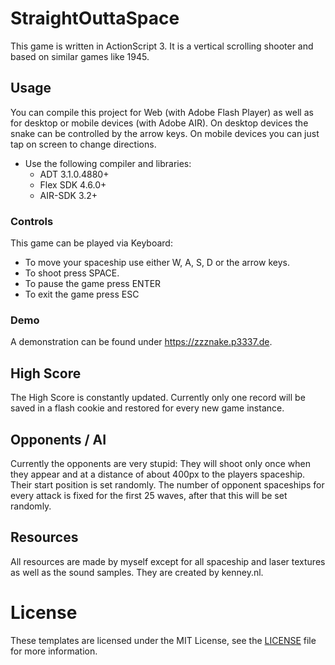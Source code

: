 # StraightOuttaSpace

This game is written in ActionScript 3. It is a vertical scrolling shooter and
based on similar games like 1945.


## Usage

You can compile this project for Web (with Adobe Flash Player) as well as for desktop or mobile devices (with Adobe AIR).
On desktop devices the snake can be controlled by the arrow keys. On mobile devices you can just tap on screen to change directions.

* Use the following compiler and libraries:
  * ADT 3.1.0.4880+
  * Flex SDK 4.6.0+
  * AIR-SDK 3.2+


### Controls

This game can be played via Keyboard:

* To move your spaceship use either W, A, S, D or the arrow keys.
* To shoot press SPACE.
* To pause the game press ENTER
* To exit the game press ESC


### Demo

A demonstration can be found under https://zzznake.p3337.de.



## High Score

The High Score is constantly updated. Currently only one record will be saved in
a flash cookie and restored for every new game instance.



## Opponents / AI

Currently the opponents are very stupid: They will shoot only once when they
appear and at a distance of about 400px to the players spaceship.
Their start position is set randomly. The number of opponent spaceships for
every attack is fixed for the first 25 waves, after that this will be set randomly.



## Resources

All resources are made by myself except for all spaceship and laser textures as
well as the sound samples. They are created by kenney.nl.



# License

These templates are licensed under the MIT License, see the [LICENSE](LICENSE) file for more information.
